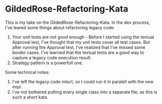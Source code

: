# GildedRose-Refactoring-Kata

This is my take on the GildedRose-Refactoring-Kata. In the dev process, I've leared some things about refactoring legacy code: 
1. Your unit tests are not good enough - Before I started using the textual Approval test, I've thought that my unit tests cover all test cases. But after running the Approval test, I've realized that I've missed some border cases. I've learned that the textual tests are a good way to capture a legacy code execution result.
2. Strategy pattern is a powerfull one.

Some technical notes:
1. I've left the legacy code intact, so I could run it in paralell with the new impl. 
2. I've not bothered putting every single class into a separate file, as this is such a short kata.
